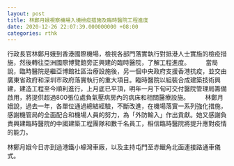 ```yaml
---
layout: post
title: 林鄭月娥視察機場入境檢疫措施及臨時醫院工程進度
date: 2020-12-26 22:07:39.000000000 +08:00
categories: rthk
---
```


行政長官林鄭月娥到香港國際機場，檢視各部門落實執行對抵港人士實施的檢疫措施，然後轉往亞洲國際博覽館旁正興建的臨時醫院，了解工程進度。
　　 
當局說，臨時醫院是繼亞博館社區治療設施後，另一個中央政府支援香港抗疫，並交由廣東省政府和深圳巿政府落實執行的重大項目。臨時醫院以組裝合成建築技術興建，建造工程至今順利進行，上月底已平頂，明年一月下旬可交付醫院管理局籌備啟用，將提供超過800張位處負氣壓病房內的病床和相關醫療設施。
　　 
林鄭月娥說，過去一年，各單位通過總結經驗，不斷改進，在機場落實一系列強化措施，感謝機管局的全面配合和機場人員的努力，為「外防輸入」作出貢獻。她又感謝負責興建臨時醫院的中國建築工程團隊和數千名員工，相信臨時醫院將提升應對疫情的能力。

林鄭月娥今日亦到過港鐵小蠔灣車廠，以及主持屯門至赤鱲角北面連接路通車儀式。
